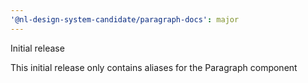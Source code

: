```yaml
---
'@nl-design-system-candidate/paragraph-docs': major
---
```


Initial release

This initial release only contains aliases for the Paragraph component

